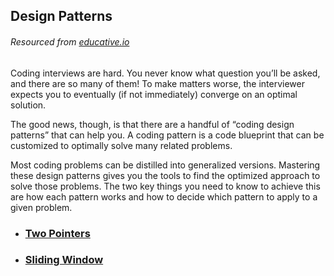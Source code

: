 ## Design Patterns
###### Resourced from [educative.io](https://www.educative.io/)

Coding interviews are hard. You never know what question you’ll be asked, and there are so many of them!
To make matters worse, the interviewer expects you to eventually (if not immediately) converge on an optimal solution.

The good news, though, is that there are a handful of “coding design patterns” that can help you.
A coding pattern is a code blueprint that can be customized to optimally solve many related problems.

Most coding problems can be distilled into generalized versions.
Mastering these design patterns gives you the tools to find the optimized approach to solve those problems.
The two key things you need to know to achieve this are how each pattern works and how to decide which pattern to
apply to a given problem.

* ### [Two Pointers](https://github.com/DjcSwe/Interview-Design-Patterns/blob/master/two_pointers/two_pointers_summary.md)
* ### [Sliding Window](https://github.com/DjcSwe/Sliding-Window/blob/master/sliding_window/sliding-window-summary.md)
